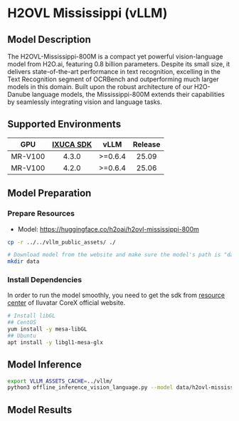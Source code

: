 # H2OVL Mississippi (vLLM)

## Model Description

The H2OVL-Mississippi-800M is a compact yet powerful vision-language model from H2O.ai, featuring 0.8 billion
parameters. Despite its small size, it delivers state-of-the-art performance in text recognition, excelling in the Text
Recognition segment of OCRBench and outperforming much larger models in this domain. Built upon the robust architecture
of our H2O-Danube language models, the Mississippi-800M extends their capabilities by seamlessly integrating vision and
language tasks.

## Supported Environments

| GPU    | [IXUCA SDK](https://gitee.com/deep-spark/deepspark#%E5%A4%A9%E6%95%B0%E6%99%BA%E7%AE%97%E8%BD%AF%E4%BB%B6%E6%A0%88-ixuca) | vLLM | Release |
| :----: | :----: | :----: | :----: |
| MR-V100 | 4.3.0 | >=0.6.4 | 25.09 |
| MR-V100 | 4.2.0 | >=0.6.4 | 25.06 |

## Model Preparation

### Prepare Resources

- Model: <https://huggingface.co/h2oai/h2ovl-mississippi-800m>

```bash
cp -r ../../vllm_public_assets/ ./

# Download model from the website and make sure the model's path is "data/Aria"
mkdir data
```

### Install Dependencies

In order to run the model smoothly, you need to get the sdk from [resource center](https://support.iluvatar.com/#/ProductLine?id=2) of Iluvatar CoreX official website.

```bash
# Install libGL
## CentOS
yum install -y mesa-libGL
## Ubuntu
apt install -y libgl1-mesa-glx
```

## Model Inference

```bash
export VLLM_ASSETS_CACHE=../vllm/
python3 offline_inference_vision_language.py --model data/h2ovl-mississippi-800m -tp 1 --max-tokens 256 --trust-remote-code --temperature 0.0 --disable-mm-preprocessor-cache
```

## Model Results
